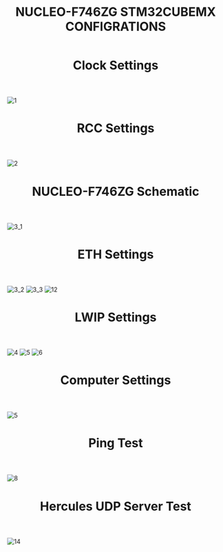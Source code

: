 <header>
  <h1>NUCLEO-F746ZG STM32CUBEMX CONFIGRATIONS</h1>
</header>

<header>
  <h1>Clock Settings</h1>
</header>

![1](https://github.com/user-attachments/assets/ca90907d-d330-40fa-bd42-5061ca713c6d)

<header>
  <h1>RCC Settings</h1>
</header>

![2](https://github.com/user-attachments/assets/90c7c6c9-0447-48ce-94dc-28615bb70171)

<header>
  <h1>NUCLEO-F746ZG Schematic</h1>
</header>

![3_1](https://github.com/user-attachments/assets/08e1f0a3-9a73-4dae-b0c9-c4863dd43449)


<header>
  <h1>ETH Settings</h1>
</header>
  
![3_2](https://github.com/user-attachments/assets/a8ea7928-58bb-472c-b3bc-5882515e09cf)
![3_3](https://github.com/user-attachments/assets/49a569c8-58f6-4ca7-b324-2f405556f4ed)
![12](https://github.com/user-attachments/assets/0fda4ce4-4655-48fd-a290-dfc5ecab95a9)

<header>
  <h1>LWIP Settings</h1>
</header>

![4](https://github.com/user-attachments/assets/a33b02fd-2cd9-460a-901a-a4e44c741f8d)
![5](https://github.com/user-attachments/assets/3097215d-cf01-43c1-9b96-0f916e9da412)
![6](https://github.com/user-attachments/assets/adf88009-8fab-4f9e-8abc-e097699c2134)

<header>
  <h1>Computer Settings</h1>
</header>

![5](https://github.com/user-attachments/assets/6d2a3ea8-7b47-4b86-adc3-0975c9b98919)

<header>
  <h1>Ping Test</h1>
</header>

![8](https://github.com/user-attachments/assets/e6ea09ea-9355-496b-bdf3-6dc8e44d08bb)

<header>
  <h1>Hercules UDP Server Test</h1>
</header>

![14](https://github.com/user-attachments/assets/2445cd30-05da-48cc-b144-dc1a96e546b4)

